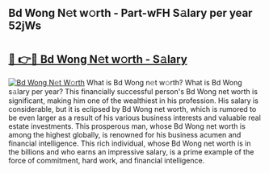## Bd Wong N𝚎t w𝚘rth - Part-wFH S𝚊lary per year 52jWs

# <h2><a href="http://gc2q52.nevu.top/?p=Bd+Wong">🔗 👉🔴 Bd Wong N𝚎t w𝚘rth - S𝚊lary</a></h2>

[![Bd Wong N𝚎t W𝚘rth](https://i.imgur.com/Oavwk0R.jpeg)](http://gc2q52.nevu.top/?p=Bd+Wong)
What is Bd Wong n𝚎t w𝚘rth? What is Bd Wong s𝚊lary per year?
This financially successful person's Bd Wong net worth is significant, making him one of the wealthiest in his profession. His salary is considerable, but it is eclipsed by Bd Wong net worth, which is rumored to be even larger as a result of his various business interests and valuable real estate investments. This prosperous man, whose Bd Wong net worth is among the highest globally, is renowned for his business acumen and financial intelligence. This rich individual, whose Bd Wong net worth is in the billions and who earns an impressive salary, is a prime example of the force of commitment, hard work, and financial intelligence.
